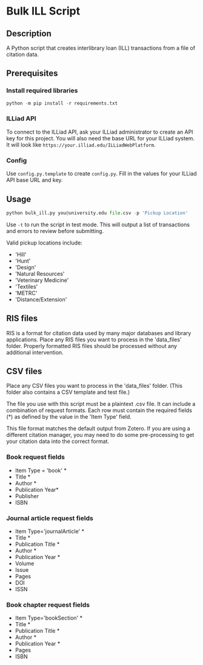 # Bulk ILL Script
## Description
A Python script that creates interlibrary loan (ILL) transactions from a file of citation data.

## Prerequisites
### Install required libraries
```python
python -m pip install -r requirements.txt
```
### ILLiad API
To connect to the ILLiad API, ask your ILLiad administrator to create an API key for this project. You will also need the base URL for your ILLiad system. It will look like `https://your.illiad.edu/ILLiadWebPlatform`.
### Config
Use `config.py.template` to create `config.py`. Fill in the values for your ILLiad API base URL and key.

## Usage
```python
python bulk_ill.py you@university.edu file.csv -p 'Pickup Location'
```
Use `-t` to run the script in test mode. This will output a list of transactions and errors to review before submitting.

Valid pickup locations include:
* 'Hill'
* 'Hunt'
* 'Design'
* 'Natural Resources'
* 'Veterinary Medicine'
* 'Textiles'
* 'METRC'
* 'Distance/Extension'

## RIS files
RIS is a format for citation data used by many major databases and library applications. Place any RIS files you want to process in the 'data_files' folder. Properly formatted RIS files should be processed without any additional intervention.

## CSV files
Place any CSV files you want to process in the 'data_files' folder. (This folder also contains a CSV template and test file.) 

The file you use with this script must be a plaintext .csv file. It can include a combination of request formats. Each row must contain the required fields (*) as defined by the value in the 'Item Type' field. 

This file format matches the default output from Zotero. If you are using a different citation manager, you may need to do some pre-processing to get your citation data into the correct format.

### Book request fields
* Item Type = 'book' *
* Title *
* Author *
* Publication Year*
* Publisher
* ISBN

### Journal article request fields
* Item Type='journalArticle' *
* Title *
* Publication Title *
* Author *
* Publication Year *
* Volume
* Issue
* Pages
* DOI
* ISSN

### Book chapter request fields
* Item Type='bookSection' *
* Title *
* Publication Title *
* Author *
* Publication Year *
* Pages
* ISBN

